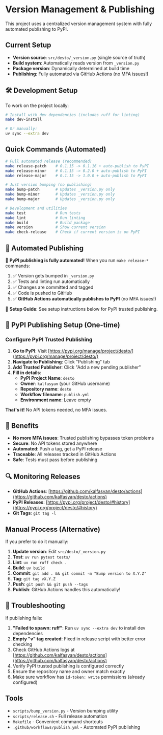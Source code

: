 # Version Management & Publishing

This project uses a centralized version management system with fully automated publishing to PyPI.

## Current Setup

- **Version source**: `src/desto/_version.py` (single source of truth)
- **Build system**: Automatically reads version from `_version.py`
- **Package version**: Dynamically determined at build time
- **Publishing**: Fully automated via GitHub Actions (no MFA issues!)

## 🛠️ Development Setup

To work on the project locally:

```bash
# Install with dev dependencies (includes ruff for linting)
make dev-install

# Or manually:
uv sync --extra dev
```

## Quick Commands (Automated)

```bash
# Full automated release (recommended)
make release-patch    # 0.1.15 -> 0.1.16 + auto-publish to PyPI
make release-minor    # 0.1.15 -> 0.2.0 + auto-publish to PyPI  
make release-major    # 0.1.15 -> 1.0.0 + auto-publish to PyPI

# Just version bumping (no publishing)
make bump-patch       # Updates _version.py only
make bump-minor       # Updates _version.py only
make bump-major       # Updates _version.py only

# Development and utilities
make test             # Run tests
make lint             # Run linting
make build            # Build package
make version          # Show current version
make check-release    # Check if current version is on PyPI
```

## 🤖 Automated Publishing

🎉 **PyPI publishing is fully automated!** When you run `make release-*` commands:

1. ✅ Version gets bumped in `_version.py`
2. ✅ Tests and linting run automatically  
3. ✅ Changes are committed and tagged
4. ✅ Code is pushed to GitHub
5. ✅ **GitHub Actions automatically publishes to PyPI** (no MFA issues!)

📖 **Setup Guide**: See setup instructions below for PyPI trusted publishing.

## 🔧 PyPI Publishing Setup (One-time)

### Configure PyPI Trusted Publishing

1. **Go to PyPI**: Visit [https://pypi.org/manage/project/desto/](https://pypi.org/manage/project/desto/)
2. **Navigate to Publishing**: Click "Publishing" tab
3. **Add Trusted Publisher**: Click "Add a new pending publisher"
4. **Fill in details**:
   - **PyPI Project Name**: `desto`
   - **Owner**: `kalfasyan` (your GitHub username)
   - **Repository name**: `desto`
   - **Workflow filename**: `publish.yml`
   - **Environment name**: Leave empty

**That's it!** No API tokens needed, no MFA issues.

## 🎯 Benefits

- **No more MFA issues**: Trusted publishing bypasses token problems
- **Secure**: No API tokens stored anywhere
- **Automated**: Push a tag, get a PyPI release
- **Traceable**: All releases tracked in GitHub Actions
- **Safe**: Tests must pass before publishing

## 🔍 Monitoring Releases

- **GitHub Actions**: [https://github.com/kalfasyan/desto/actions](https://github.com/kalfasyan/desto/actions)
- **PyPI Releases**: [https://pypi.org/project/desto/#history](https://pypi.org/project/desto/#history)
- **Git Tags**: `git tag -l`

## Manual Process (Alternative)

If you prefer to do it manually:

1. **Update version**: Edit `src/desto/_version.py`
2. **Test**: `uv run pytest tests/`
3. **Lint**: `uv run ruff check .`
4. **Build**: `uv build`
5. **Commit**: `git add . && git commit -m "Bump version to X.Y.Z"`
6. **Tag**: `git tag vX.Y.Z`
7. **Push**: `git push && git push --tags`
8. **Publish**: GitHub Actions handles this automatically!

## 🐛 Troubleshooting

If publishing fails:
1. **"Failed to spawn: ruff"**: Run `uv sync --extra dev` to install dev dependencies
2. **Empty "v" tag created**: Fixed in release script with better error checking
3. Check GitHub Actions logs at [https://github.com/kalfasyan/desto/actions](https://github.com/kalfasyan/desto/actions)
4. Verify PyPI trusted publishing is configured correctly
5. Ensure the repository name and owner match exactly
6. Make sure workflow has `id-token: write` permissions (already configured)

## Tools

- `scripts/bump_version.py` - Version bumping utility
- `scripts/release.sh` - Full release automation
- `Makefile` - Convenient command shortcuts
- `.github/workflows/publish.yml` - Automated PyPI publishing
